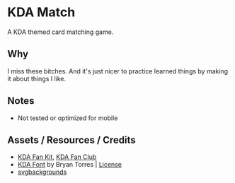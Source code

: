 # KDA Match

A KDA themed card matching game.

## Why

I miss these bitches. And it's just nicer to practice learned things by making it about things I like.

## Notes

- Not tested or optimized for mobile

## Assets / Resources / Credits

- [KDA Fan Kit](https://twitter.com/KDA_MUSIC/status/1318537455830814720?s=20&t=k6vIhqxPKyvoVVJWNDyjIQ), [KDA Fan Club](https://www.leagueoflegends.com/en-us/event/kda-official-fan-club/)
- [KDA Font](https://www.reddit.com/r/leagueoflegends/comments/jjfs29/kda_font/) by Bryan Torres | [License](src/font/KDA-Font-License.txt)
- [svgbackgrounds](https://www.svgbackgrounds.com/)
